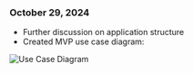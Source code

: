 ### October 29, 2024

- Further discussion on application structure
- Created MVP use case diagram:

![Use Case Diagram](https://cdn-0.plantuml.com/plantuml/png/VP71JiCm38RlUOfezuqxggeDk8108FO4RkkraT9KYfqXfhqB5vw14xU-6CoBfqgRTdFyVqwS_ryIG-JKUsEWvY7Qny0OaSXXPBH0rcNXnN65nEWzXaQKFYkliONW3XEg3COamXe8xMpjU9T2Qp7cuTc1eFk8m7YEKTrvX-FNYVC3NS0gT1oHbNeQN3Y7jXWz42dqZB35oMQhn9qey5zC-dV7RnwVsK6dEmzly7cHWhHfiL9gdQhUyKNGZpzKTme-e4UUBlIEn90Y1BQT2xkq6NzR33UGw6FyFgqHLqspHeyr6pFO-RwqlUbjiPzRPqpsrHQBXNpBtjgYSA7sgS6oD6Bd5VNQiBmsBpKwfQKtsKaXoSsuuqdo6UHYgRKlaQYGy-b54hDpcHqLJ4-ggObB34tgFVy1)

